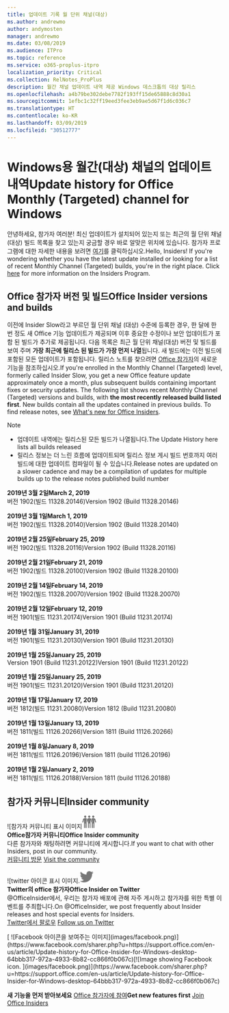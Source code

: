 ```yaml
---
title: 업데이트 기록 월 단위 채널(대상)
ms.author: andrewmo
author: andymosten
manager: andrewmo
ms.date: 03/08/2019
ms.audience: ITPro
ms.topic: reference
ms.service: o365-proplus-itpro
localization_priority: Critical
ms.collection: RelNotes_ProPlus
description: 월간 채널 업데이트 내역 제공 Windows 데스크톱의 대상 릴리스
ms.openlocfilehash: a4b79be302debe7782f193ff15de65888c8d30a1
ms.sourcegitcommit: 1efbc1c32ff19eed3fee3eb9ae5d67f1d6c036c7
ms.translationtype: HT
ms.contentlocale: ko-KR
ms.lasthandoff: 03/09/2019
ms.locfileid: "30512777"
---
```

# <a name="update-history-for-office-monthly-targeted-channel-for-windows"></a><span data-ttu-id="706c7-103">Windows용 월간(대상) 채널의 업데이트 내역</span><span class="sxs-lookup"><span data-stu-id="706c7-103">Update history for Office Monthly (Targeted) channel for Windows</span></span>

<span data-ttu-id="706c7-p101">안녕하세요, 참가자 여러분! 최신 업데이트가 설치되어 있는지 또는 최근의 월 단위 채널(대상) 빌드 목록을 찾고 있는지 궁금할 경우 바로 알맞은 위치에 있습니다. 참가자 프로그램에 대한 자세한 내용을 보려면 [여기](https://insider.office.com/)를 클릭하십시오.</span><span class="sxs-lookup"><span data-stu-id="706c7-p101">Hello, Insiders! If you're wondering whether you have the latest update installed or looking for a list of recent Monthly Channel (Targeted) builds, you're in the right place. Click [here](https://insider.office.com/) for more information on the Insiders Program.</span></span>

## <a name="office-insider-versions-and-builds"></a><span data-ttu-id="706c7-107">Office 참가자 버전 및 빌드</span><span class="sxs-lookup"><span data-stu-id="706c7-107">Office Insider versions and builds</span></span>

<span data-ttu-id="706c7-p102">이전에 Insider Slow라고 부르던 월 단위 채널 (대상) 수준에 등록한 경우, 한 달에 한 번 정도 새 Office 기능 업데이트가 제공되며 이후 중요한 수정이나 보안 업데이트가 포함 된 빌드가 추가로 제공됩니다. 다음 목록은 최근 월 단위 채널(대상) 버전 및 빌드를 보여 주며 **가장 최근에 릴리스 된 빌드가 가장 먼저 나열**됩니다. 새 빌드에는 이전 빌드에 포함된 모든 업데이트가 포함됩니다. 릴리스 노트를 찾으려면 [ Office 참가자](https://support.office.com/ko-KR/article/what-s-new-for-office-insiders-c152d1e2-96ff-4ce9-8c14-e74e13847a24)의 새로운 기능을 참조하십시오.</span><span class="sxs-lookup"><span data-stu-id="706c7-p102">If you're enrolled in the Monthly Channel (Targeted) level, formerly called Insider Slow, you get a new Office feature update approximately once a month, plus subsequent builds containing important fixes or security updates. The following list shows recent Monthly Channel (Targeted) versions and builds, with **the most recently released build listed first**. New builds contain all the updates contained in previous builds. To find release notes, see [What's new for Office Insiders](https://support.office.com/ko-KR/article/what-s-new-for-office-insiders-c152d1e2-96ff-4ce9-8c14-e74e13847a24).</span></span>

> [!NOTE]
> - <span data-ttu-id="706c7-112">업데이트 내역에는 릴리스된 모든 빌드가 나열됩니다.</span><span class="sxs-lookup"><span data-stu-id="706c7-112">The Update History here lists all builds released</span></span>
> - <span data-ttu-id="706c7-113">릴리스 정보는 더 느린 흐름에 업데이트되며 릴리스 정보 게시 빌드 번호까지 여러 빌드에 대한 업데이트 컴파일이 될 수 있습니다.</span><span class="sxs-lookup"><span data-stu-id="706c7-113">Release notes are updated on a slower cadence and may be a compilation of updates for multiple builds up to the release notes published build number</span></span>

<span data-ttu-id="706c7-114">**2019년 3월 2일**</span><span class="sxs-lookup"><span data-stu-id="706c7-114">**March 2, 2019**</span></span><br/> <span data-ttu-id="706c7-115">버전 1902(빌드 11328.20146)</span><span class="sxs-lookup"><span data-stu-id="706c7-115">Version 1902 (Build 11328.20146)</span></span><br/>

<span data-ttu-id="706c7-116">**2019년 3월 1일**</span><span class="sxs-lookup"><span data-stu-id="706c7-116">**March 1, 2019**</span></span><br/> <span data-ttu-id="706c7-117">버전 1902(빌드 11328.20140)</span><span class="sxs-lookup"><span data-stu-id="706c7-117">Version 1902 (Build 11328.20140)</span></span><br/>

<span data-ttu-id="706c7-118">**2019년 2월 25일**</span><span class="sxs-lookup"><span data-stu-id="706c7-118">**February 25, 2019**</span></span><br/> <span data-ttu-id="706c7-119">버전 1902(빌드 11328.20116)</span><span class="sxs-lookup"><span data-stu-id="706c7-119">Version 1902 (Build 11328.20116)</span></span><br/>

<span data-ttu-id="706c7-120">**2019년 2월 21일**</span><span class="sxs-lookup"><span data-stu-id="706c7-120">**February 21, 2019**</span></span><br/> <span data-ttu-id="706c7-121">버전 1902(빌드 11328.20100)</span><span class="sxs-lookup"><span data-stu-id="706c7-121">Version 1902 (Build 11328.20100)</span></span><br/>

<span data-ttu-id="706c7-122">**2019년 2월 14일**</span><span class="sxs-lookup"><span data-stu-id="706c7-122">**February 14, 2019**</span></span><br/> <span data-ttu-id="706c7-123">버전 1902(빌드 11328.20070)</span><span class="sxs-lookup"><span data-stu-id="706c7-123">Version 1902 (Build 11328.20070)</span></span><br/>

<span data-ttu-id="706c7-124">**2019년 2월 12일**</span><span class="sxs-lookup"><span data-stu-id="706c7-124">**February 12, 2019**</span></span><br/> <span data-ttu-id="706c7-125">버전 1901(빌드 11231.20174)</span><span class="sxs-lookup"><span data-stu-id="706c7-125">Version 1901 (Build 11231.20174)</span></span><br/>

<span data-ttu-id="706c7-126">**2019년 1월 31일**</span><span class="sxs-lookup"><span data-stu-id="706c7-126">**January 31, 2019**</span></span><br/> <span data-ttu-id="706c7-127">버전 1901(빌드 11231.20130)</span><span class="sxs-lookup"><span data-stu-id="706c7-127">Version 1901 (Build 11231.20130)</span></span><br/> 

<span data-ttu-id="706c7-128">**2019년 1월 25일**</span><span class="sxs-lookup"><span data-stu-id="706c7-128">**January 25, 2019**</span></span><br/> <span data-ttu-id="706c7-129">Version 1901 (Build 11231.20122)</span><span class="sxs-lookup"><span data-stu-id="706c7-129">Version 1901 (Build 11231.20122)</span></span><br/> 

<span data-ttu-id="706c7-130">**2019년 1월 25일**</span><span class="sxs-lookup"><span data-stu-id="706c7-130">**January 25, 2019**</span></span><br/> <span data-ttu-id="706c7-131">버전 1901(빌드 11231.20120)</span><span class="sxs-lookup"><span data-stu-id="706c7-131">Version 1901 (Build 11231.20120)</span></span><br/> 

<span data-ttu-id="706c7-132">**2019년 1월 17일**</span><span class="sxs-lookup"><span data-stu-id="706c7-132">**January 17, 2019**</span></span><br/> <span data-ttu-id="706c7-133">버전 1812(빌드 11231.20080)</span><span class="sxs-lookup"><span data-stu-id="706c7-133">Version 1812 (Build 11231.20080)</span></span><br/> 

<span data-ttu-id="706c7-134">**2019년 1월 13일**</span><span class="sxs-lookup"><span data-stu-id="706c7-134">**January 13, 2019**</span></span><br/> <span data-ttu-id="706c7-135">버전 1811(빌드 11126.20266)</span><span class="sxs-lookup"><span data-stu-id="706c7-135">Version 1811 (Build 11126.20266)</span></span><br/>

<span data-ttu-id="706c7-136">**2019년 1월 8일**</span><span class="sxs-lookup"><span data-stu-id="706c7-136">**January 8, 2019**</span></span><br/> <span data-ttu-id="706c7-137">버전 1811(빌드 11126.20196)</span><span class="sxs-lookup"><span data-stu-id="706c7-137">Version 1811 (build 11126.20196)</span></span><br/> 

<span data-ttu-id="706c7-138">**2019년 1월 2일**</span><span class="sxs-lookup"><span data-stu-id="706c7-138">**January 2, 2019**</span></span><br/> <span data-ttu-id="706c7-139">버전 1811(빌드 11126.20188)</span><span class="sxs-lookup"><span data-stu-id="706c7-139">Version 1811 (build 11126.20188)</span></span><br/> 


## <a name="insider-community"></a><span data-ttu-id="706c7-140">참가자 커뮤니티</span><span class="sxs-lookup"><span data-stu-id="706c7-140">Insider community</span></span>

<span data-ttu-id="706c7-141">![참가자 커뮤니티 표시 이미지</span><span class="sxs-lookup"><span data-stu-id="706c7-141">![Image showing insider community.</span></span> ](images/insidercommunity.png)<br/>
<span data-ttu-id="706c7-142">**Office참가자 커뮤니티**</span><span class="sxs-lookup"><span data-stu-id="706c7-142">**Office Insider community**</span></span><br/> <span data-ttu-id="706c7-143">다른 참가자와 채팅하려면 커뮤니티에 게시합니다.</span><span class="sxs-lookup"><span data-stu-id="706c7-143">If you want to chat with other Insiders, post in our community.</span></span><br/><span data-ttu-id="706c7-144"> 
[커뮤니티 방문](https://go.microsoft.com/fwlink/?linkid=843493)</span><span class="sxs-lookup"><span data-stu-id="706c7-144"> 
[Visit the community](https://go.microsoft.com/fwlink/?linkid=843493)</span></span><br/> 

<span data-ttu-id="706c7-145">![twitter 아이콘 표시 이미지.</span><span class="sxs-lookup"><span data-stu-id="706c7-145">![Image showing twitter icon.</span></span> ](images/twitter.png)<br/>
<span data-ttu-id="706c7-146">**Twitter의 office 참가자**</span><span class="sxs-lookup"><span data-stu-id="706c7-146">**Office Insider on Twitter**</span></span><br/> <span data-ttu-id="706c7-147">@OfficeInsider에서, 우리는 참가자 배포에 관해 자주 게시하고 참가자를 위한 특별 이벤트를 주최합니다.</span><span class="sxs-lookup"><span data-stu-id="706c7-147">On @OfficeInsider, we post frequently about Insider releases and host special events for Insiders.</span></span><br/><span data-ttu-id="706c7-148"> 
[Twitter에서 팔로우](https://go.microsoft.com/fwlink/?linkid=717717)</span><span class="sxs-lookup"><span data-stu-id="706c7-148"> 
[Follow us on Twitter](https://go.microsoft.com/fwlink/?linkid=717717)</span></span><br/> 

<span data-ttu-id="706c7-149">
  [
  ![Facebook 아이콘을 보여주는 이미지](images/facebook.png)](https://www.facebook.com/sharer.php?u=https://support.office.com/en-us/article/Update-history-for-Office-Insider-for-Windows-desktop-64bbb317-972a-4933-8b82-cc866f0b067c)</span><span class="sxs-lookup"><span data-stu-id="706c7-149">[![Image showing Facebook icon. ](images/facebook.png)](https://www.facebook.com/sharer.php?u=https://support.office.com/en-us/article/Update-history-for-Office-Insider-for-Windows-desktop-64bbb317-972a-4933-8b82-cc866f0b067c)</span></span>       


<span data-ttu-id="706c7-150">**새 기능을 먼저 받아보세요**
[Office 참가자에 참여](https://insider.office.com/)</span><span class="sxs-lookup"><span data-stu-id="706c7-150">**Get new features first**
[Join Office Insiders](https://insider.office.com/)</span></span>